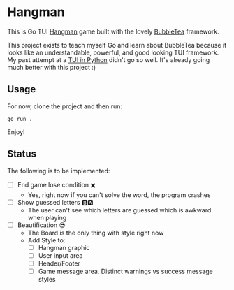 # Hangman
This is Go TUI [Hangman](https://www.wikihow.com/Play-Hangman) game built with the lovely [BubbleTea](https://github.com/charmbracelet/bubbletea) framework.

This project exists to teach myself Go and learn about BubbleTea because it looks like an understandable, powerful, and good looking TUI framework. My past attempt at a [TUI in Python](https://github.com/braheezy/pyrdle) didn't go so well. It's already going much better with this project :)

## Usage
For now, clone the project and then run:
```console
go run .
```

Enjoy!

## Status
The following is to be implemented:
- [ ] End game lose condition :heavy_multiplication_x:
    - Yes, right now if you can't solve the word, the program crashes
- [ ] Show guessed letters :b::a:
    - The user can't see which letters are guessed which is awkward when playing
- [ ] Beautification :sunglasses:
    - The Board is the only thing with style right now
    - Add Style to:
        - [ ] Hangman graphic
        - [ ] User input area
        - [ ] Header/Footer
        - [ ] Game message area. Distinct warnings vs success message styles
